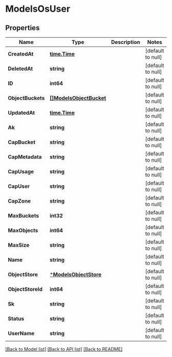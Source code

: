 # ModelsOsUser

## Properties
Name | Type | Description | Notes
------------ | ------------- | ------------- | -------------
**CreatedAt** | [**time.Time**](time.Time.md) |  | [default to null]
**DeletedAt** | **string** |  | [default to null]
**ID** | **int64** |  | [default to null]
**ObjectBuckets** | [**[]ModelsObjectBucket**](models.ObjectBucket.md) |  | [default to null]
**UpdatedAt** | [**time.Time**](time.Time.md) |  | [default to null]
**Ak** | **string** |  | [default to null]
**CapBucket** | **string** |  | [default to null]
**CapMetadata** | **string** |  | [default to null]
**CapUsage** | **string** |  | [default to null]
**CapUser** | **string** |  | [default to null]
**CapZone** | **string** |  | [default to null]
**MaxBuckets** | **int32** |  | [default to null]
**MaxObjects** | **int64** |  | [default to null]
**MaxSize** | **string** |  | [default to null]
**Name** | **string** |  | [default to null]
**ObjectStore** | [***ModelsObjectStore**](models.ObjectStore.md) |  | [default to null]
**ObjectStoreId** | **int64** |  | [default to null]
**Sk** | **string** |  | [default to null]
**Status** | **string** |  | [default to null]
**UserName** | **string** |  | [default to null]

[[Back to Model list]](../README.md#documentation-for-models) [[Back to API list]](../README.md#documentation-for-api-endpoints) [[Back to README]](../README.md)

